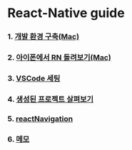 # React-Native guide

### 1. [개발 환경 구축(Mac)](https://github.com/sghaha/RN-guide/blob/main/document/setting.md)

### 2. [아이폰에서 RN 돌려보기(Mac)](https://github.com/sghaha/RN-guide/blob/main/document/iphoneRunning.md)

### 3. [VSCode 세팅](https://github.com/sghaha/RN-guide/blob/main/document/vscode.md)

### 4. [생성된 프로젝트 살펴보기](https://github.com/sghaha/RN-guide/blob/main/document/create.md)

### 5. [reactNavigation](https://github.com/sghaha/RN-guide/blob/main/document/reactNavigation.md)

### 6. [메모](https://github.com/sghaha/RN-guide/blob/main/document/memo.md)

